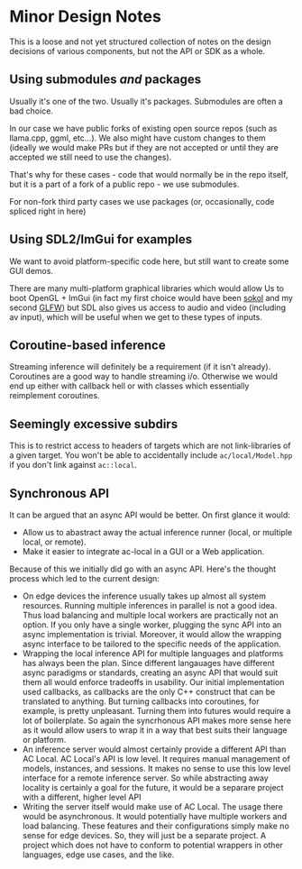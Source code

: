 # Minor Design Notes

This is a loose and not yet structured collection of notes on the design decisions of various components, but not the API or SDK as a whole.

## Using submodules *and* packages

Usually it's one of the two. Usually it's packages. Submodules are often a bad choice.

In our case we have public forks of existing open source repos (such as llama.cpp, ggml, etc...). We also might have custom changes to them (ideally we would make PRs but if they are not accepted or until they are accepted we still need to use the changes). 

That's why for these cases - code that would normally be in the repo itself, but it is a part of a fork of a public repo - we use submodules.

For non-fork third party cases we use packages (or, occasionally, code spliced right in here)

## Using SDL2/ImGui for examples

We want to avoid platform-specific code here, but still want to create some GUI demos. 

There are many multi-platform graphical libraries which would allow Us to boot OpenGL + ImGui (in fact my first choice would have been [sokol](https://github.com/floooh/sokol) and my second [GLFW](https://www.glfw.org/)) but SDL also gives us access to audio and video (including av input), which will be useful when we get to these types of inputs.

## Coroutine-based inference

Streaming inference will definitely be a requirement (if it isn't already). Coroutines are a good way to handle streaming i/o. Otherwise we would end up either with callback hell or with classes which essentially reimplement coroutines.

## Seemingly excessive subdirs

This is to restrict access to headers of targets which are not link-libraries of a given target. You won't be able to accidentally include `ac/local/Model.hpp` if you don't link against `ac::local`.

## Synchronous API

It can be argued that an async API would be better. On first glance it would:

* Allow us to abastract away the actual inference runner (local, or multiple local, or remote). 
* Make it easier to integrate ac-local in a GUI or a Web application.

Because of this we initially did go with an async API. Here's the thought process which led to the current design:

* On edge devices the inference usually takes up almost all system resources. Running multiple inferences in parallel is not a good idea. Thus load balancing and multiple local workers are practically not an option. If you only have a single worker, plugging the sync API into an async implementation is trivial. Moreover, it would allow the wrapping async interface to be tailored to the specific needs of the application. 
* Wrapping the local inference API for multiple languages and platforms has always been the plan. Since different langauages have different async paradigms or standards, creating an async API that would suit them all would enforce tradeoffs in usability. Our initial implementation used callbacks, as callbacks are the only C++ construct that can be translated to anything. But turning callbacks into coroutines, for example, is pretty unpleasant. Turning them into futures would require a lot of boilerplate. So again the syncrhonous API makes more sense here as it would allow users to wrap it in a way that best suits their language or platform.
* An inference server would almost certainly provide a different API than AC Local. AC Local's API is low level. It requires manual management of models, instances, and sessions. It makes no sense to use this low level interface for a remote inference server. So while abstracting away locality is certainly a goal for the future, it would be a separare project with a different, higher level API
* Writing the server itself would make use of AC Local. The usage there would be asynchronous. It would potentially have multiple workers and load balancing. These features and their configurations simply make no sense for edge devices. So, they will just be a separate project. A project which does not have to conform to potential wrappers in other languages, edge use cases, and the like.
